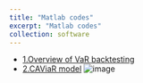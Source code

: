 ```yaml
---
title: "Matlab codes"
excerpt: "Matlab codes"
collection: software
---
```

- [1.Overview of VaR backtesting](https://ww2.mathworks.cn/help/risk/overview-of-var-backtesting.html)
- [2.CAViaR model](http://www.simonemanganelli.org/Simone/Research.html)
![image](https://github.com/ningningzhang-nina/ningningzhang-nina.github.io/assets/127649732/a625f777-6dd1-4f12-9386-3b0c7b3b9979)

